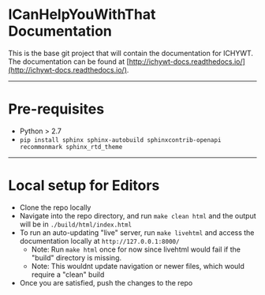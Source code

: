 # ICanHelpYouWithThat Documentation

This is the base git project that will contain the documentation for ICHYWT. The documentation can be found at [http://ichywt-docs.readthedocs.io/](http://ichywt-docs.readthedocs.io/).

---

# Pre-requisites

  - Python > 2.7
  - `pip install sphinx sphinx-autobuild sphinxcontrib-openapi recommonmark sphinx_rtd_theme`

---

# Local setup for Editors
- Clone the repo locally
- Navigate into the repo directory, and run `make clean html` and the output will be in `./build/html/index.html`
- To run an auto-updating "live" server, run `make livehtml` and access the documentation locally at `http://127.0.0.1:8000/`
    - Note: Run `make html` once for now since livehtml would fail if the "build" directory is missing.
    - Note: This wouldnt update navigation or newer files, which would require a "clean" build
- Once you are satisfied, push the changes to the repo
